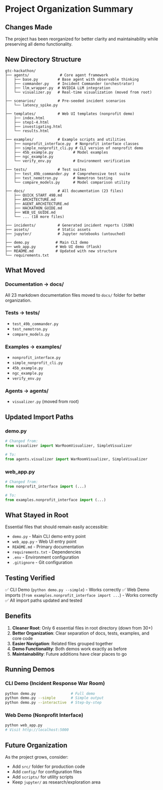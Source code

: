 # Project Organization Summary

## Changes Made

The project has been reorganized for better clarity and maintainability while preserving all demo functionality.

## New Directory Structure

```
gtc-hackathon/
├── agents/              # Core agent framework
│   ├── base.py         # Base agent with observable thinking
│   ├── commander.py    # Incident Commander (orchestrator)
│   ├── llm_wrapper.py  # NVIDIA LLM integration
│   └── visualizer.py   # Real-time visualization (moved from root)
│
├── scenarios/          # Pre-seeded incident scenarios
│   └── latency_spike.py
│
├── templates/          # Web UI templates (nonprofit demo)
│   ├── index.html
│   ├── step1-4.html
│   ├── investigating.html
│   └── results.html
│
├── examples/           # Example scripts and utilities
│   ├── nonprofit_interface.py  # Nonprofit interface classes
│   ├── simple_nonprofit_cli.py # CLI version of nonprofit demo
│   ├── 45b_example.py         # Model examples
│   ├── ngc_example.py
│   └── verify_env.py          # Environment verification
│
├── tests/              # Test suites
│   ├── test_49b_commander.py  # Comprehensive test suite
│   ├── test_nemotron.py       # Nemotron testing
│   └── compare_models.py      # Model comparison utility
│
├── docs/               # All documentation (23 files)
│   ├── QUICK_START_49B.md
│   ├── ARCHITECTURE.md
│   ├── AGENT_ARCHITECTURE.md
│   ├── HACKATHON_GUIDE.md
│   ├── WEB_UI_GUIDE.md
│   └── ... (18 more files)
│
├── incidents/          # Generated incident reports (JSON)
├── assets/             # Static assets
├── jupyter/            # Jupyter notebooks (untouched)
│
├── demo.py            # Main CLI demo
├── web_app.py         # Web UI demo (Flask)
├── README.md          # Updated with new structure
└── requirements.txt
```

## What Moved

### Documentation → docs/
All 23 markdown documentation files moved to `docs/` folder for better organization.

### Tests → tests/
- `test_49b_commander.py`
- `test_nemotron.py`
- `compare_models.py`

### Examples → examples/
- `nonprofit_interface.py`
- `simple_nonprofit_cli.py`
- `45b_example.py`
- `ngc_example.py`
- `verify_env.py`

### Agents → agents/
- `visualizer.py` (moved from root)

## Updated Import Paths

### demo.py
```python
# Changed from:
from visualizer import WarRoomVisualizer, SimpleVisualizer

# To:
from agents.visualizer import WarRoomVisualizer, SimpleVisualizer
```

### web_app.py
```python
# Changed from:
from nonprofit_interface import (...)

# To:
from examples.nonprofit_interface import (...)
```

## What Stayed in Root

Essential files that should remain easily accessible:
- `demo.py` - Main CLI demo entry point
- `web_app.py` - Web UI entry point
- `README.md` - Primary documentation
- `requirements.txt` - Dependencies
- `.env` - Environment configuration
- `.gitignore` - Git configuration

## Testing Verified

✅ CLI Demo (`python demo.py --simple`) - Works correctly
✅ Web Demo imports (`from examples.nonprofit_interface import ...`) - Works correctly
✅ All import paths updated and tested

## Benefits

1. **Cleaner Root**: Only 6 essential files in root directory (down from 30+)
2. **Better Organization**: Clear separation of docs, tests, examples, and core code
3. **Easier Navigation**: Related files grouped together
4. **Demo Functionality**: Both demos work exactly as before
5. **Maintainability**: Future additions have clear places to go

## Running Demos

### CLI Demo (Incident Response War Room)
```bash
python demo.py                # Full demo
python demo.py --simple       # Simple output
python demo.py --interactive  # Step-by-step
```

### Web Demo (Nonprofit Interface)
```bash
python web_app.py
# Visit http://localhost:5000
```

## Future Organization

As the project grows, consider:
- Add `src/` folder for production code
- Add `config/` for configuration files
- Add `scripts/` for utility scripts
- Keep `jupyter/` as research/exploration area
